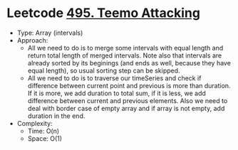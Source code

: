 # Leetcode [495. Teemo Attacking](https://leetcode.com/problems/teemo-attacking/)
- Type: Array (intervals)
- Approach:
	- All we need to do is to merge some intervals with equal length and return total length of merged intervals. Note also that intervals are already sorted by its beginings (and ends as well, because they have equal length), so usual sorting step can be skipped.
	- All we need to do is to traverse our timeSeries and check if difference between current point and previous is more than duration. If it is more, we add duration to total sum, if it is less, we add difference between current and previous elements. Also we need to deal with border case of empty array and if array is not empty, add duration in the end.
- Complexity:
	- Time: O(n)
	- Space: O(1)